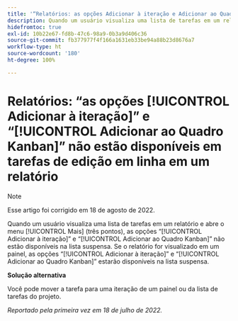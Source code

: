 ```yaml
---
title: '“Relatórios: as opções Adicionar à iteração e Adicionar ao Quadro Kanban não estão disponíveis em tarefas de edição em linha em um relatório”'
description: Quando um usuário visualiza uma lista de tarefas em um relatório e abre o menu [!UICONTROL Mais] (três pontos), as opções [!UICONTROL Adicionar à iteração] e [!UICONTROL Adicionar ao Quadro Kanban] não estão disponíveis na lista suspensa. Se o relatório for visualizado em um painel, as opções [!UICONTROL Adicionar à iteração] e [!UICONTROL Adicionar ao Quadro Kanban] estarão disponíveis na lista suspensa.
hidefromtoc: true
exl-id: 10b22e67-fd8b-47c6-98a9-0b3a9d406c36
source-git-commit: fb377977f4f166a1631eb33be94a88b23d8676a7
workflow-type: ht
source-wordcount: '180'
ht-degree: 100%

---
```



# Relatórios: “as opções [!UICONTROL Adicionar à iteração]” e “[!UICONTROL Adicionar ao Quadro Kanban]” não estão disponíveis em tarefas de edição em linha em um relatório

>[!NOTE]
>
>Esse artigo foi corrigido em 18 de agosto de 2022.

Quando um usuário visualiza uma lista de tarefas em um relatório e abre o menu [!UICONTROL Mais] (três pontos), as opções “[!UICONTROL Adicionar à iteração]” e “[!UICONTROL Adicionar ao Quadro Kanban]” não estão disponíveis na lista suspensa. Se o relatório for visualizado em um painel, as opções “[!UICONTROL Adicionar à iteração]” e “[!UICONTROL Adicionar ao Quadro Kanban]” estarão disponíveis na lista suspensa.

**Solução alternativa**

Você pode mover a tarefa para uma iteração de um painel ou da lista de tarefas do projeto.

_Reportado pela primeira vez em 18 de julho de 2022._
